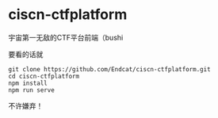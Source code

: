# ciscn-ctfplatform

宇宙第一无敌的CTF平台前端（bushi



要看的话就

```
git clone https://github.com/Endcat/ciscn-ctfplatform.git
cd ciscn-ctfplatform
npm install
npm run serve
```

不许嫌弃！
